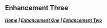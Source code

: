 ## Enhancement Three

##### [Home](https://edwardhelmick.github.io/index.html)  |  [Enhancement One](https://edwardhelmick.github.io/EnhancementOne.html)  |  [Enhancement Two](https://edwardhelmick.github.io/EnhancementTwo.html)
